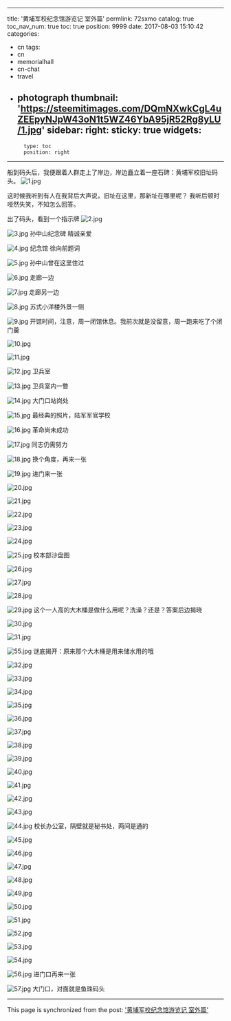 
---
title: '黄埔军校纪念馆游览记 室外篇'
permlink: 72sxmo
catalog: true
toc_nav_num: true
toc: true
position: 9999
date: 2017-08-03 15:10:42
categories:
- cn
tags:
- cn
- memorialhall
- cn-chat
- travel
- photograph
thumbnail: 'https://steemitimages.com/DQmNXwkCgL4uZEEpyNJpW43oN1t5WZ46YbA95jR52Rg8yLU/1.jpg'
sidebar:
    right:
        sticky: true
widgets:
    -
        type: toc
        position: right
---


船到码头后，我便跟着人群走上了岸边，岸边矗立着一座石碑：黄埔军校旧址码头。
![1.jpg](https://steemitimages.com/DQmNXwkCgL4uZEEpyNJpW43oN1t5WZ46YbA95jR52Rg8yLU/1.jpg)

这时候我听到有人在我背后大声说，旧址在这里，那新址在哪里呢？
我听后顿时哑然失笑，不知怎么回答。

出了码头，看到一个指示牌
![2.jpg](https://steemitimages.com/DQmefchd1LegEQaLXoAd3rHzbTb9zJBkJLrXbdyLEYSg639/2.jpg)

![3.jpg](https://steemitimages.com/DQmQgtLT79B5iZeMngxwLCvq9EwC6riCKoNxnp7MYyhS5hu/3.jpg)
孙中山纪念碑 精诚亲爱

![4.jpg](https://steemitimages.com/DQmY9MfcmqDt3NV63KUxWt49QFgjg7rjqTkCkJ9w9EJ8Rwf/4.jpg)
纪念馆 徐向前题词

![5.jpg](https://steemitimages.com/DQmPiJDsnGfGemeMeiMWfS2p8Xq2T7yWjChuhVmqSKdHzzX/5.jpg)
孙中山曾在这里住过

![6.jpg](https://steemitimages.com/DQmXAC2WjEmKCVJqJU7v1qcLFVCwR5oGLcyF6RnCn1iHUzk/6.jpg)
走廊一边

![7.jpg](https://steemitimages.com/DQmUs2DBB7CgmDZsJt4xVYfYto3DRofDpHmqnpx56ZgTMJZ/7.jpg)
走廊另一边

![8.jpg](https://steemitimages.com/DQmQTT2sS5nzn8vFZp53abu92NNsGs7d5QVBhYooVPZ2ZZH/8.jpg)
苏式小洋楼外景一侧

![9.jpg](https://steemitimages.com/DQmPRg1zyZ2EUGbxiHBUL9Q6PQKnqvKdwRJbAMXxByxMz4G/9.jpg)
开馆时间，注意，周一闭馆休息。我前次就是没留意，周一跑来吃了个闭门羹

![10.jpg](https://steemitimages.com/DQmP4yY2srmbtuWtshkSt7uiTrgqGoSa18eoQXQhyA5fZr6/10.jpg)

![11.jpg](https://steemitimages.com/DQmVNFFRqbuc8EBr4zmxhQSao9iJNbryMjH4nPuNNHfqDtu/11.jpg)

![12.jpg](https://steemitimages.com/DQmVDQL1ZTLP1KSqd9tFaus4NUqf9YVK4V7LJCP4yiyUAfN/12.jpg)
卫兵室

![13.jpg](https://steemitimages.com/DQmNNLGdcPBTvEQFAk46UosziHxczPSwaSWybPFLtTCDPER/13.jpg)
卫兵室内一瞥

![14.jpg](https://steemitimages.com/DQmSFmimZJdQ5wP7CfXB7XPFdbpBQm9kZ5z2zB2mB3eiJVW/14.jpg)
大门口站岗处

![15.jpg](https://steemitimages.com/DQma1jvDwfkv2HLwwNU9VZzXSSKKuy1DJNs2AkhM4QmGsML/15.jpg)
最经典的照片，陆军军官学校

![16.jpg](https://steemitimages.com/DQmRbq1qcpssFz3DB2boGjT31Jq9HYQH5ywQcUY9SLQGcYP/16.jpg)
革命尚未成功

![17.jpg](https://steemitimages.com/DQmTbpp9kFMRgWxzYB98dBmamuogWpFJaeAMSJAztNdz5a3/17.jpg)
同志仍需努力

![18.jpg](https://steemitimages.com/DQmV3yLP9xKSTgHSP82iCDakFcqZRLFwRMNkv6RAMLryVex/18.jpg)
换个角度，再来一张

![19.jpg](https://steemitimages.com/DQmWbiPwLiQgB12Ft7bo9tvwmzzCCCDM9pGj9N7LEJhfDY4/19.jpg)
进门来一张

![20.jpg](https://steemitimages.com/DQmciq1qrbXzmrhewpnExLauLRUM7P4v7z1Ww2mb6Azoqxz/20.jpg)

![21.jpg](https://steemitimages.com/DQmTzHaFrfutmNsVQFWoXsLec5vVYtLe4gV6hqzxSnry4B5/21.jpg)

![22.jpg](https://steemitimages.com/DQmVrzvhkRs1ee1WzJhnhXQdR2BhPes9EsVndQwjBHD3Dtt/22.jpg)

![23.jpg](https://steemitimages.com/DQmQJWALYSyUCvvKKVGfWMzTke65kP1AEDx5dpD364aWLZz/23.jpg)

![24.jpg](https://steemitimages.com/DQmekqnit5p9a5WZeLmL95tf6cukUyRwChdWWVmz8QP5aB3/24.jpg)

![25.jpg](https://steemitimages.com/DQmYLSGa6YeZDaZ9b48aiG9PGkL5LWgNyxxvSRiJGKUfUKW/25.jpg)
校本部沙盘图

![26.jpg](https://steemitimages.com/DQmYnddtauuh3QKaGYf8AMHWdyZudxi3SYrHrjUwvLoyxhJ/26.jpg)

![27.jpg](https://steemitimages.com/DQme5xZ2vrQupCLGTPyoVkzxn6ZW5i8eYm8fopSPGW2PLSj/27.jpg)

![28.jpg](https://steemitimages.com/DQmdSBJXLVQsABsN9XfbKaCwd3fJzo65RLpKYtsJcG1hHgk/28.jpg)

![29.jpg](https://steemitimages.com/DQmTkyjbe19rpZengje9ufw1ov6pA4xUgHBAoiXscyJTZFa/29.jpg)
这个一人高的大木桶是做什么用呢？洗澡？还是？答案后边揭晓

![30.jpg](https://steemitimages.com/DQma1PPs5W1TnkWpPSLzwaF1iYhSVxsge5wxVDJym7X9jbm/30.jpg)

![31.jpg](https://steemitimages.com/DQmSmG97WskpoHEQeWrNoQu17DH1ei1hR8VCDy5KHb55bo2/31.jpg)


![55.jpg](https://steemitimages.com/DQmaMjgN4hZzJ2C3NXnWNrxjUbZVQNpF6DjqfFZEQiUCDsT/55.jpg)
谜底揭开：原来那个大木桶是用来储水用的哦

![32.jpg](https://steemitimages.com/DQmXUMQC2U9Vp5wAWhDcZV6phhPhqPPo5kDyx4TzHpZeJkf/32.jpg)

![33.jpg](https://steemitimages.com/DQmNoiVSVGgUVXX9e738jLaHqok3urpMv2tLRKhxuLJga58/33.jpg)

![34.jpg](https://steemitimages.com/DQme1k7AkTySVt63DGQNwZQxuZBBPcDg3tqEVVaSJKJzr3a/34.jpg)

![35.jpg](https://steemitimages.com/DQmYVH21mmLj2Wn5Qd6z73uah9etA4HHr11fxfTbR3hpUpU/35.jpg)

![36.jpg](https://steemitimages.com/DQmYnrPSEKVntMZD8Scb2az7TBAnSSdLy6t7G6jhYa9H3DN/36.jpg)

![37.jpg](https://steemitimages.com/DQmQtYhwahoUERnrwUH6BHug9bzSNemsXKWmHyjJSNvPMkL/37.jpg)

![38.jpg](https://steemitimages.com/DQmR3d7J9rJvLGGoUzrh4SrjWPYnvKH8CK7cMdvEQE27Emc/38.jpg)

![39.jpg](https://steemitimages.com/DQme1L69QTtAKaybnnKLiv7G2sgTfJzp37TdPgnZ5YmtUZU/39.jpg)

![40.jpg](https://steemitimages.com/DQmWpCf4Q24PMTbaZJL7Da6y7moWYojHKXTX6qUWeXwufvu/40.jpg)

![41.jpg](https://steemitimages.com/DQmNeFa1SL9scCnjTNUfgDv6Rv26SoRTQeZc7eZyzCn2cuJ/41.jpg)

![42.jpg](https://steemitimages.com/DQmTtVpWUZr6SG4QpqBkq3KRgQMgVc3WieNvgNRJbwe27eD/42.jpg)

![43.jpg](https://steemitimages.com/DQmdBHPs9Y9G5PY5yhNp5F5qmi3ePB7EZmtGhnhPxUmyiFe/43.jpg)

![44.jpg](https://steemitimages.com/DQmP496aA6E7w6QwuxfTtc81VgSRavKc3rsco3fGp5waRAk/44.jpg)
校长办公室，隔壁就是秘书处，两间是通的

![45.jpg](https://steemitimages.com/DQmQxBK4fPbRHDJGxNA8zK1yvdcdibEuoUVDE3XSNTzf75i/45.jpg)

![46.jpg](https://steemitimages.com/DQmfHTTJinv8BaW28HGUGBP91uDUBDD6o73SnpNPyBsU4aS/46.jpg)

![47.jpg](https://steemitimages.com/DQmUewVb1NVAjcvZmR31kxQWF1tvVHSJm4R27LGvZzrMCag/47.jpg)

![48.jpg](https://steemitimages.com/DQmVaYBS5JvMJUcwgTEHeYkEbbRV2HAqaMfkdSLSgd6FkYt/48.jpg)

![49.jpg](https://steemitimages.com/DQmVyNin1b1esWZ3YPEhX5DGVFYH3ray5azcSUzbc717KC9/49.jpg)

![50.jpg](https://steemitimages.com/DQmeHJE9muj5BdRWw92oPGZU1DHy8A3pjYqiTDi4jAReSz5/50.jpg)

![51.jpg](https://steemitimages.com/DQmc3dCdvDCRQBjmv6G27gFN74sEL7uK2BHauk1irsFJZHU/51.jpg)

![52.jpg](https://steemitimages.com/DQmW3psKYay29h4EzxmYA4uepAcgqWb4aj37mRus7ugz78Y/52.jpg)

![53.jpg](https://steemitimages.com/DQmbyqBu8i8SNKfRQzVCMo9UGc2rfAr8aEymTKE4zCLQGLv/53.jpg)

![54.jpg](https://steemitimages.com/DQmbvTaKiBP4wyGaVWLzrEKJrNnNs6Qh4pboDMtQiykQNZW/54.jpg)


![56.jpg](https://steemitimages.com/DQmeZ3TCz5QQQ449QboqsHbeFzcPua5ZPoYwaDf9r9rKQ4u/56.jpg)
进门口再来一张

![57.jpg](https://steemitimages.com/DQmcsWDucLfV82aj5HXrzJsHVXZZLGm1XFyS2EjvTMhPJjt/57.jpg)
大门口，对面就是鱼珠码头

- - -

This page is synchronized from the post: ['黄埔军校纪念馆游览记 室外篇'](https://steemit.com/@rivalhw/72sxmo)
